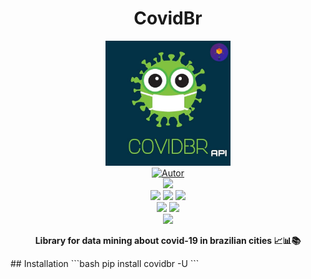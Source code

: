 <meta charset='utf-8'>
<h1 align='center'>CovidBr</h1>
<p align='center'>
<img height='200px' width='200px' src='https://raw.githubusercontent.com/gpftc/covid_br/main/covidbr/img/covidbr_logo.png'>
<br/>
<a href="https://github.com/perseu912"><img title="Autor" src="https://img.shields.io/badge/Autor-reinan_br-blue.svg?style=for-the-badge&logo=github"></a>
<br/>
<a href='http://dgp.cnpq.br/dgp/espelhogrupo/0180330616769073'><img src='https://shields.io/badge/cnpq-grupo_de_fisica_computacional_ifsertao--pe-blueviolet?logo=appveyor&style=for-the-badge'></a>
<br/>
<label>
<!-- github dados -->
<a href='#'><img src='https://img.shields.io/github/languages/code-size/gpftc/covid_br'></a>
<a href='#'><img src='https://img.shields.io/github/commit-activity/w/gpftc/covid_br'></a>
<a href='#'><img src='https://img.shields.io/github/last-commit/gpftc/covid_br'>
</a>
<br/>
<!-- sites de pacotes -->
<a href='https://pypi.org/project/covidbr/'><img src='https://img.shields.io/pypi/v/covidbr'></a>
<a href='#'><img src='https://img.shields.io/pypi/wheel/covidbr'></a>
<br/>
<!-- redes sociais -->
<a href='https://instagram.com/gpftc_isfertao'><img src='https://shields.io/badge/insta-gpftc_ifsertao-violet?logo=instagram&style=flat'></a>
<label>
</p>
<p align='center'> <b>Library for data mining about covid-19 in brazilian cities 📈📊📚</b></p>
## Installation
```bash
pip install covidbr -U
```